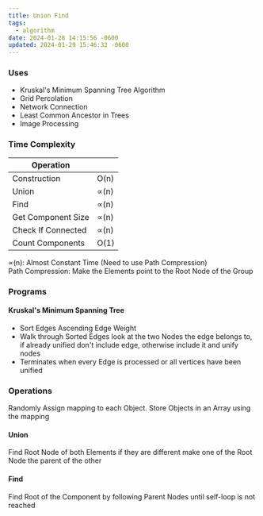 ```yaml
---
title: Union Find
tags:
  - algorithm
date: 2024-01-28 14:15:56 -0600
updated: 2024-01-29 15:46:32 -0600
---
```


### Uses

* Kruskal's Minimum Spanning Tree Algorithm
* Grid Percolation
* Network Connection
* Least Common Ancestor in Trees
* Image Processing

### Time Complexity

| Operation          |      |
| ------------------ | ---- |
| Construction       | O(n) |
| Union              | ∝(n) |
| Find               | ∝(n) |
| Get Component Size | ∝(n) |
| Check If Connected | ∝(n) |
| Count Components   | O(1) |

∝(n): Almost Constant Time (Need to use Path Compression)  
Path Compression: Make the Elements point to the Root Node of the Group

### Programs

#### Kruskal's Minimum Spanning Tree

* Sort Edges Ascending Edge Weight
* Walk through Sorted Edges look at the two Nodes the edge belongs to, if already unified don't include edge, otherwise include it and unify nodes
* Terminates when every Edge is processed or all vertices have been unified

### Operations

Randomly Assign mapping to each Object. Store Objects in an Array using the mapping

#### Union
Find Root Node of both Elements if they are different make one of the Root Node the parent of the other

#### Find
Find Root of the Component by following Parent Nodes until self-loop is not reached
   